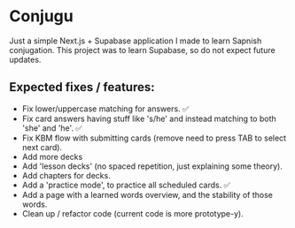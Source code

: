 # Conjugu
Just a simple Next.js + Supabase application I made to learn Sapnish conjugation. This project was to learn Supabase, so do not expect future updates.

## Expected fixes / features:
- Fix lower/uppercase matching for answers. ✅
- Fix card answers having stuff like 's/he' and instead matching to both 'she' and 'he'. ✅
- Fix KBM flow with submitting cards (remove need to press TAB to select next card).
- Add more decks
- Add 'lesson decks' (no spaced repetition, just explaining some theory).
- Add chapters for decks.
- Add a 'practice mode', to practice all scheduled cards. ✅
- Add a page with a learned words overview, and the stability of those words.
- Clean up / refactor code (current code is more prototype-y).
